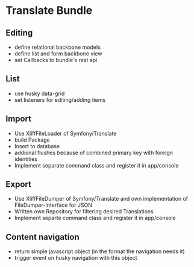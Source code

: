 # Translate Bundle
## Editing
* define relational backbone models
* define list and form backbone view
* set Callbacks to bundle's rest api

## List
* use husky data-grid
* set listeners for editing/adding items

## Import
* Use XliffFileLoader of Symfony/Translate
* build Package
* Insert to database
* addional flushes because of combined primary key with foreign identities
* Implement separate command class and register it in app/console

## Export
* Use XliffFileDumper of Symfony/Translate and own implementation of FileDumper-Interface for JSON
* Written own Repository for filtering desired Translations
* Implement separte command class and register it in app/console

## Content navigation
* return simple javascript object (in the format the navigation needs it)
* trigger event on husky navigation with this object
